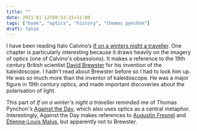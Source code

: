 ```yaml
---
title: ""
date: 2021-01-12T08:53:25+11:00
tags: ["book", "optics", "history", "thomas pynchon"]
draft: false
---
```

I have been reading Italo Calvino’s [If on a winters night a traveller](https://en.m.wikipedia.org/wiki/If_on_a_winter's_night_a_traveler). One chapter is particularly interesting because it draws heavily on the imagery of optics (one of Calvino's obsessions). It makes a reference to the 19th century British scientist [David Brewster](https://en.wikipedia.org/wiki/David_Brewster?wprov=sfti1) for his invention of the kaleidoscope. I hadn't read about Brewster before so I had to look him up. He was so much more than the inventor of kaleidoscope. He was a major figure in 19th century optics, and made important discoveries about the polarisation of light.

This part of _If on a winter's night a traveller_ reminded me of Thomas Pynchon's [Against the Day](https://en.m.wikipedia.org/wiki/Against_the_Day), which also uses optics as a central metaphor. Interestingly, Against the Day makes references to [Augustin Fresnel](https://en.wikipedia.org/wiki/Augustin-Jean_Fresnel?wprov=sfti1) and [Étienne-Louis Malus](https://en.wikipedia.org/wiki/%C3%89tienne-Louis_Malus?wprov=sfti1), but apparently not to Brewster. 
